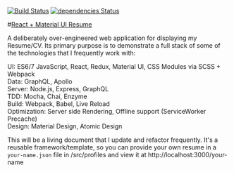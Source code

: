 [![Build Status](https://travis-ci.org/mccloud-jeff/react-resume-mui.svg?branch=master)](https://travis-ci.org/mccloud-jeff/react-resume-mui)
[![dependencies Status](https://david-dm.org/mccloud-jeff/react-resume-mui/status.svg)](https://david-dm.org/mccloud-jeff/react-resume-mui)

#[React + Material UI Resume](https://react-resume-mui.herokuapp.com/)

A deliberately over-engineered web application for displaying my Resume/CV. Its primary purpose is to demonstrate a full
stack of some of the technologies that I frequently work with:

UI: ES6/7 JavaScript, React, Redux, Material UI, CSS Modules via SCSS + Webpack  
Data: GraphQL, Apollo  
Server: Node.js, Express, GraphQL  
TDD: Mocha, Chai, Enzyme  
Build: Webpack, Babel, Live Reload  
Optimization: Server side Rendering, Offline support (ServiceWorker Precache)  
Design: Material Design, Atomic Design  

This will be a living document that I update and refactor frequently. It's a reusable framework/template, so you can provide your
own resume in a `your-name.json` file in /src/profiles and view it at http://localhost:3000/your-name
